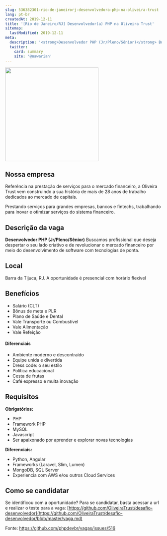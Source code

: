 ```yaml
---
slug: 536382301-rio-de-janeirorj-desenvolvedora-php-na-oliveira-trust
lang: pt-br
createdAt: 2019-12-11
title: '[Rio de Janeiro/RJ] Desenvolvedor(a) PHP na Oliveira Trust'
sitemap:
  lastModified: 2019-12-11
meta:
  description: '<strong>Desenvolvedor PHP (Jr/Pleno/Sênior)</strong> Buscamos profissional que deseja despertar o seu lado criativo e de revolucionar o mercado financeiro por meio do desenvolvimento de software com tecnologias de ponta.'
  twitter:
    card: summary
    site: '@nawarian'
---
```


<p>
<img src="https://encrypted-tbn0.gstatic.com/images?q=tbn%3AANd9GcQIAOtqQ5is5vwbcEn0ZahZfMxz1QIeAYtFfnLdkCXu1sqAGbnX" width="300">
</p>

## Nossa empresa

Referência na prestação de serviços para o mercado financeiro, a Oliveira Trust vem construindo a sua história de mais de 28 anos de trabalho dedicados ao mercado de capitais.

Prestando serviços para grandes empresas, bancos e fintechs, trabalhando para inovar e otimizar serviços do sistema financeiro.

## Descrição da vaga

<strong>Desenvolvedor PHP (Jr/Pleno/Sênior)</strong>
Buscamos profissional que deseja despertar o seu lado criativo e de revolucionar o mercado financeiro por meio do desenvolvimento de software com tecnologias de ponta.

## Local

Barra da Tijuca, RJ.
A oportunidade é presencial com horário flexível

## Benefícios

- Salário (CLT)
- Bônus de meta e PLR
- Plano de Saúde e Dental
- Vale Transporte ou Combustível
- Vale Alimentação
- Vale Refeição

#### Diferenciais

- Ambiente moderno e descontraído
- Equipe unida e divertida
- Dress code: o seu estilo
- Política educacional
- Cesta de frutas
- Café expresso e muita inovação

## Requisitos

**Obrigatórios:**

- PHP
- Framework PHP
- MySQL
- Javascript
- Ser apaixonado por aprender e explorar novas tecnologias 

**Diferenciais:**

- Python, Angular
- Frameworks (Laravel, Slim, Lumen)
- MongoDB, SQL Server
- Experiencia com AWS e/ou outros Cloud Services

## Como se candidatar

Se identificou com a oportunidade? Para se candidatar, basta acessar a url e realizar o teste para a vaga:
[https://github.com/OliveiraTrust/desafio-desenvolvedor](https://github.com/OliveiraTrust/desafio-desenvolvedor/blob/master/vaga.md)

Fonte: https://github.com/phpdevbr/vagas/issues/516